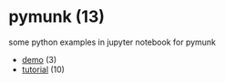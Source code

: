 # pymunk (13)
some python examples in jupyter notebook for pymunk

+ [demo](demo/README.md) (3)
+ [tutorial](tutorial/README.md) (10)
